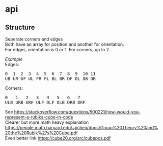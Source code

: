 # api
## Structure
Seperate corners and edges<br>
Both have an array for position and another for orientation.<br>
For edges, orientation is 0 or 1. For corners, up to 2.<br>

<i>Example</i><br>
Edges:<br>
<pre>
0  1  2  3  4  5  6  7  8  9  10 11
UB UR UF UL FR FL BL BR DF DL DB DR
</pre>

Corners:<br>
<pre>
0   1   2   3   4   5   6   7
ULB URB URF ULF DLF DLB DRB DRF
</pre>

See https://stackoverflow.com/questions/500221/how-would-you-represent-a-rubiks-cube-in-code<br>
Clearer but more math heavy explanation
https://people.math.harvard.edu/~jjchen/docs/Group%20Theory%20and%20the%20Rubik%27s%20Cube.pdf<br>
Even better link https://cube20.org/src/cubepos.pdf
